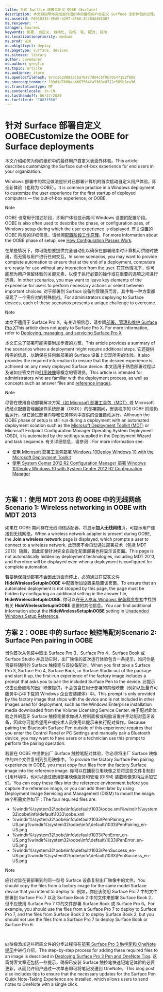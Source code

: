 ```yaml
---
title: 针对 Surface 部署自定义 OOBE (Surface)
description: 本文将指导你完成面向组织中的最终用户自定义 Surface 全新体验的过程。
ms.assetid: F6910315-9FA9-4297-8FA8-2C284A4B1D87
ms.reviewer: ''
manager: laurawi
keywords: 部署, 自定义, 自动化, 网络, 笔, 配对, 启动
ms.localizationpriority: medium
ms.prod: w10
ms.mktglfcycl: deploy
ms.pagetype: surface, devices
ms.sitesec: library
author: coveminer
ms.author: greglin
ms.topic: article
ms.audience: itpro
ms.openlocfilehash: 97cc262d803875a76427d04c8f9b70547152f895
ms.sourcegitcommit: 109d1d7608ac4667564fa5369e8722e569b8ea36
ms.translationtype: MT
ms.contentlocale: zh-CN
ms.lasthandoff: 06/27/2020
ms.locfileid: "10831560"
---
```

# <span data-ttu-id="e4a91-104">针对 Surface 部署自定义 OOBE</span><span class="sxs-lookup"><span data-stu-id="e4a91-104">Customize the OOBE for Surface deployments</span></span>

<span data-ttu-id="e4a91-105">本文介绍如何为你的组织中的最终用户自定义表面外体验。</span><span class="sxs-lookup"><span data-stu-id="e4a91-105">This article describes customizing the Surface out-of-box experience for end users in your organization.</span></span>

<span data-ttu-id="e4a91-106">Windows 部署中的常见做法是针对已部署计算机的首次启动自定义用户体验，即全新体验（也称为 OOBE）。</span><span class="sxs-lookup"><span data-stu-id="e4a91-106">It is common practice in a Windows deployment to customize the user experience for the first startup of deployed computers — the out-of-box experience, or OOBE.</span></span>

>[!NOTE]
><span data-ttu-id="e4a91-107">OOBE 也常用于描述阶段，即用户体验显示期间 Windows 设置的配置阶段。</span><span class="sxs-lookup"><span data-stu-id="e4a91-107">OOBE is also often used to describe the phase, or configuration pass, of Windows setup during which the user experience is displayed.</span></span> <span data-ttu-id="e4a91-108">有关设置的 OOBE 阶段的详细信息，请参阅[配置阶段工作原理](https://msdn.microsoft.com/library/windows/hardware/dn898581.aspx)。</span><span class="sxs-lookup"><span data-stu-id="e4a91-108">For more information about the OOBE phase of setup, see [How Configuration Passes Work](https://msdn.microsoft.com/library/windows/hardware/dn898581.aspx).</span></span>

<span data-ttu-id="e4a91-109">在某些情况下，你可能想要提供完全自动化以确保在部署结束时计算机可供随时使用，而无需与用户进行任何交互。</span><span class="sxs-lookup"><span data-stu-id="e4a91-109">In some scenarios, you may want to provide complete automation to ensure that at the end of a deployment, computers are ready for use without any interaction from the user.</span></span> <span data-ttu-id="e4a91-110">在其他情况下，你可能想为用户保留体验的关键元素，以便于执行必要的操作或在重要的选项之间进行选择。</span><span class="sxs-lookup"><span data-stu-id="e4a91-110">In other scenarios, you may want to leave key elements of the experience for users to perform necessary actions or select between important choices.</span></span> <span data-ttu-id="e4a91-111">对于部署到 Surface 设备的管理员而言，其中每一种方案都呈现了一个需应对的特殊挑战。</span><span class="sxs-lookup"><span data-stu-id="e4a91-111">For administrators deploying to Surface devices, each of these scenarios presents a unique challenge to overcome.</span></span>

> [!NOTE]
> <span data-ttu-id="e4a91-112">本文不适用于 Surface Pro X。有关详细信息，请参阅[部署、管理和维护 Surface Pro X](surface-pro-arm-app-management.md)</span><span class="sxs-lookup"><span data-stu-id="e4a91-112">This article does not apply to Surface Pro X. For more information, refer to [Deploying, managing, and servicing Surface Pro X](surface-pro-arm-app-management.md)</span></span>

<span data-ttu-id="e4a91-113">本文汇总了部署可能需要附加步骤的方案。</span><span class="sxs-lookup"><span data-stu-id="e4a91-113">This article provides a summary of the scenarios where a deployment might require additional steps.</span></span> <span data-ttu-id="e4a91-114">它还提供所需的信息，以确保在任何新部署的 Surface 设备上实现所需的体验。</span><span class="sxs-lookup"><span data-stu-id="e4a91-114">It also provides the required information to ensure that the desired experience is achieved on any newly deployed Surface device.</span></span> <span data-ttu-id="e4a91-115">本文适用于熟悉部署过程以及诸如应答文件和[引用映像](https://technet.microsoft.com/itpro/windows/deploy/create-a-windows-10-reference-image)等概念的管理员。</span><span class="sxs-lookup"><span data-stu-id="e4a91-115">This article is intended for administrators who are familiar with the deployment process, as well as concepts such as answer files and [reference images](https://technet.microsoft.com/itpro/windows/deploy/create-a-windows-10-reference-image).</span></span>

>[!NOTE]
><span data-ttu-id="e4a91-116">尽管在使用自动部署解决方案[（如 Microsoft 部署工具包（MDT）](https://go.microsoft.com/fwlink/p/?LinkId=618117)或 Microsoft 终结点配置管理器操作系统部署（OSD））的部署期间，安装程序的 OOBE 阶段仍会运行，但它通过部署向导和任务序列中提供的设置自动运行。</span><span class="sxs-lookup"><span data-stu-id="e4a91-116">Although the OOBE phase of setup is still run during a deployment with an automated deployment solution such as the [Microsoft Deployment Toolkit (MDT)](https://go.microsoft.com/fwlink/p/?LinkId=618117) or Microsoft Endpoint Configuration Manager Operating System Deployment (OSD), it is automated by the settings supplied in the Deployment Wizard and task sequence.</span></span> <span data-ttu-id="e4a91-117">有关详细信息，请参阅：</span><span class="sxs-lookup"><span data-stu-id="e4a91-117">For more information see:</span></span><br/>
>- [<span data-ttu-id="e4a91-118">使用 Microsoft 部署工具包部署 Windows 10</span><span class="sxs-lookup"><span data-stu-id="e4a91-118">Deploy Windows 10 with the Microsoft Deployment Toolkit</span></span>](https://technet.microsoft.com/itpro/windows/deploy/deploy-windows-10-with-the-microsoft-deployment-toolkit)
>- [<span data-ttu-id="e4a91-119">使用 System Center 2012 R2 Configuration Manager 部署 Windows 10</span><span class="sxs-lookup"><span data-stu-id="e4a91-119">Deploy Windows 10 with System Center 2012 R2 Configuration Manager</span></span>](https://technet.microsoft.com/itpro/windows/deploy/deploy-windows-10-with-system-center-2012-r2-configuration-manager)

 

## <span data-ttu-id="e4a91-120">方案 1：使用 MDT 2013 的 OOBE 中的无线网络</span><span class="sxs-lookup"><span data-stu-id="e4a91-120">Scenario 1: Wireless networking in OOBE with MDT 2013</span></span>


<span data-ttu-id="e4a91-121">如果在 OOBE 期间存在无线网络适配器，将显示**加入无线网络**页，可提示用户连接到无线网络。</span><span class="sxs-lookup"><span data-stu-id="e4a91-121">When a wireless network adapter is present during OOBE, the **Join a wireless network** page is displayed, which prompts a user to connect to a wireless network.</span></span> <span data-ttu-id="e4a91-122">此页面不会自动通过部署技术（包括 MDT 2013）隐藏，因此即使针对完全自动化配置部署也将显示该页面。</span><span class="sxs-lookup"><span data-stu-id="e4a91-122">This page is not automatically hidden by deployment technologies, including MDT 2013, and therefore will be displayed even when a deployment is configured for complete automation.</span></span>

<span data-ttu-id="e4a91-123">若要确保自动部署不会因此页面而停止，必须通过在应答文件 **HideWirelessSetupInOOBE** 中配置附加设置来隐藏该页面。</span><span class="sxs-lookup"><span data-stu-id="e4a91-123">To ensure that an automated deployment is not stopped by this page, the page must be hidden by configuring an additional setting in the answer file, **HideWirelessSetupInOOBE**.</span></span> <span data-ttu-id="e4a91-124">你可以在[无人参与 Windows 安装程序参考](https://technet.microsoft.com/library/ff716213.aspx)中找到有关 **HideWirelessSetupInOOBE** 设置的其他信息。</span><span class="sxs-lookup"><span data-stu-id="e4a91-124">You can find additional information about the **HideWirelessSetupInOOBE** setting in [Unattended Windows Setup Reference](https://technet.microsoft.com/library/ff716213.aspx).</span></span>

## <span data-ttu-id="e4a91-125">方案 2：OOBE 中的 Surface 触控笔配对</span><span class="sxs-lookup"><span data-stu-id="e4a91-125">Scenario 2: Surface Pen pairing in OOBE</span></span>


<span data-ttu-id="e4a91-126">当你首次从包装中取出 Surface Pro 3、Surface Pro 4、Surface Book 或 Surface Studio 并启动它时，出厂映像的首次运行体验包含一条提示，询问你是否要将随附的 Surface 触控笔与该设备配对。</span><span class="sxs-lookup"><span data-stu-id="e4a91-126">When you first take a Surface Pro 3, Surface Pro 4, Surface Book, or Surface Studio out of the package and start it up, the first-run experience of the factory image includes a prompt that asks you to pair the included Surface Pen to the device.</span></span> <span data-ttu-id="e4a91-127">此提示仅由设备随附的出厂映像提供，不会包含在用于部署的其他映像（例如从批量许可服务中心中下载的 Windows 企业安装媒体）中。</span><span class="sxs-lookup"><span data-stu-id="e4a91-127">This prompt is only provided by the factory image that ships with the device and is not included in other images used for deployment, such as the Windows Enterprise installation media downloaded from the Volume Licensing Service Center.</span></span> <span data-ttu-id="e4a91-128">由于配对此体验之外的蓝牙 Surface 触控笔要求你进入控制面板或电脑设置并手动配对蓝牙设备，因此你可能希望用户或技术人员使用此提示来执行配对操作。</span><span class="sxs-lookup"><span data-stu-id="e4a91-128">Because pairing the Bluetooth Surface Pen outside of this experience requires that you enter the Control Panel or PC Settings and manually pair a Bluetooth device, you may want to have users or a technician use this prompt to perform the pairing operation.</span></span>

<span data-ttu-id="e4a91-129">若要在 OOBE 中提供出厂 Surface 触控笔配对体验，你必须将出厂 Surface 映像中的四个文件复制到引用映像中。</span><span class="sxs-lookup"><span data-stu-id="e4a91-129">To provide the factory Surface Pen pairing experience in OOBE, you must copy four files from the factory Surface image into the reference image.</span></span> <span data-ttu-id="e4a91-130">你可以在捕获引用映像之前将这些文件复制到引用环境中，也可以通过使用部署映像服务和管理 (DISM) 装载映像来稍后添加它们。</span><span class="sxs-lookup"><span data-stu-id="e4a91-130">You can copy these files into the reference environment before you capture the reference image, or you can add them later by using Deployment Image Servicing and Management (DISM) to mount the image.</span></span> <span data-ttu-id="e4a91-131">四个所需文件如下：</span><span class="sxs-lookup"><span data-stu-id="e4a91-131">The four required files are:</span></span>

-   <span data-ttu-id="e4a91-132">%windir%\\system32\\oobe\\info\\default\\1033\\oobe.xml</span><span class="sxs-lookup"><span data-stu-id="e4a91-132">%windir%\\system32\\oobe\\info\\default\\1033\\oobe.xml</span></span>
-   <span data-ttu-id="e4a91-133">%windir%\\system32\\oobe\\info\\default\\1033\\PenPairing\_en-US.png</span><span class="sxs-lookup"><span data-stu-id="e4a91-133">%windir%\\system32\\oobe\\info\\default\\1033\\PenPairing\_en-US.png</span></span>
-   <span data-ttu-id="e4a91-134">%windir%\\system32\\oobe\\info\\default\\1033\\PenError\_en-US.png</span><span class="sxs-lookup"><span data-stu-id="e4a91-134">%windir%\\system32\\oobe\\info\\default\\1033\\PenError\_en-US.png</span></span>
-   <span data-ttu-id="e4a91-135">%windir%\\system32\\oobe\\info\\default\\1033\\PenSuccess\_en-US.png</span><span class="sxs-lookup"><span data-stu-id="e4a91-135">%windir%\\system32\\oobe\\info\\default\\1033\\PenSuccess\_en-US.png</span></span>

>[!NOTE]
><span data-ttu-id="e4a91-136">应针对旨在要部署到的同一型号 Surface 设备复制出厂映像中的文件。</span><span class="sxs-lookup"><span data-stu-id="e4a91-136">You should copy the files from a factory image for the same model Surface device that you intend to deploy to.</span></span> <span data-ttu-id="e4a91-137">例如，你应该使用 Surface Pro 7 中的文件部署到 Surface Pro 7 以及 Surface Book 2 中的文件来部署 Surface Book 2，但不应使用 Surface Pro 7 中的文件部署 Surface Book 或 Surface Pro 6。</span><span class="sxs-lookup"><span data-stu-id="e4a91-137">For example, you should use the files from a Surface Pro 7 to deploy to Surface Pro 7, and the files from Surface Book 2 to deploy Surface Book 2, but you should not use the files from a Surface Pro 7 to deploy Surface Book or Surface Pro 6.</span></span>

 

<span data-ttu-id="e4a91-138">向映像添加这些所需文件的分步过程将在[部署 Surface Pro 3 触控笔和 OneNote 提示](https://blogs.technet.microsoft.com/askcore/2014/07/15/deploying-surface-pro-3-pen-and-onenote-tips/)中进行介绍。</span><span class="sxs-lookup"><span data-stu-id="e4a91-138">The step-by-step process for adding these required files to an image is described in [Deploying Surface Pro 3 Pen and OneNote Tips](https://blogs.technet.microsoft.com/askcore/2014/07/15/deploying-surface-pro-3-pen-and-onenote-tips/).</span></span> <span data-ttu-id="e4a91-139">这篇博客文章还包括一些提示，确保已安装 Surface 触控笔快速记笔记体验的必要更新，从而允许用户通过一次单击即可将笔记发送到 OneNote。</span><span class="sxs-lookup"><span data-stu-id="e4a91-139">This blog post also includes tips to ensure that the necessary updates for the Surface Pen Quick Note-Taking Experience are installed, which allows users to send notes to OneNote with a single click.</span></span>

 

 





